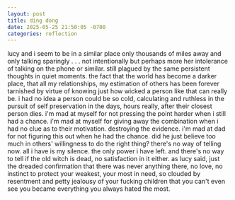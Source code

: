 ```yaml
---
layout: post
title: ding dong
date: 2025-05-25 21:50:05 -0700
categories: reflection
---
```


lucy and i seem to be in a similar place only thousands of miles away and only talking sparingly . . . not intentionally but perhaps more her intolerance of talking on the phone or similar. still plagued by the same persistent thoughts in quiet moments. the fact that the world has become a darker place, that all my relationships, my estimation of others has been forever tarnished by virtue of knowing just how wicked a person like that can really be. i had no idea a person could be so cold, calculating and ruthless in the pursuit of self preservation in the days, hours really, after their closest person dies. i'm mad at myself for not pressing the point harder when i still had a chance. i'm mad at myself for giving away the combination when i had no clue as to their motivation. destroying the evidence. i'm mad at dad for not figuring this out when he had the chance. did he just believe too much in others' willingness to do the right thing? there's no way of telling now. all i have is my silence. the only power i have left. and there's no way to tell if the old witch is dead, no satisfaction in it either. as lucy said, just the dreaded confirmation that there was never anything there, no love, no instinct to protect your weakest, your most in need, so clouded by resentment and petty jealousy of your fucking children that you can't even see you became everything you always hated the most.
